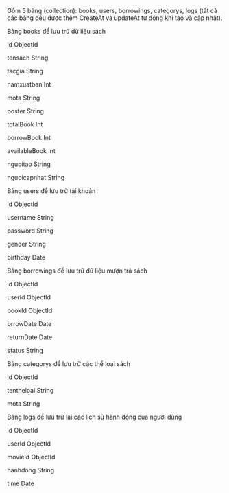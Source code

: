 Gồm 5 bảng (collection): books, users, borrowings, categorys, logs (tất cả các bảng đều được thêm CreateAt và updateAt tự động khi tạo và cập nhật).

Bảng books để lưu trữ dữ liệu sách

id           ObjectId

tensach      String

tacgia       String 

namxuatban   Int

mota         String

poster       String

totalBook    Int

borrowBook   Int

availableBook Int 

nguoitao     String

nguoicapnhat   String

Bảng users để lưu trữ tài khoản

id           ObjectId

username     String

password     String

gender       String

birthday     Date

Bảng borrowings để lưu trữ dữ liệu mượn trả sách

id           ObjectId

userId       ObjectId

bookId       ObjectId

brrowDate    Date

returnDate   Date  

status       String

Bảng categorys để lưu trữ các thể loại sách

id           ObjectId

tentheloai   String

mota         String

Bảng logs để lưu trữ lại các lịch sử hành động của người dùng

id          ObjectId

userId      ObjectId

movieId     ObjectId

hanhdong    String

time        Date